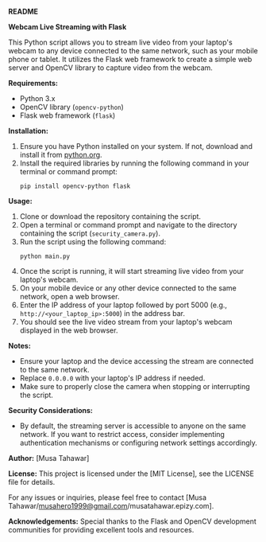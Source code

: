 **README**

**Webcam Live Streaming with Flask**

This Python script allows you to stream live video from your laptop's webcam to any device connected to the same network, such as your mobile phone or tablet. It utilizes the Flask web framework to create a simple web server and OpenCV library to capture video from the webcam.

**Requirements:**
- Python 3.x
- OpenCV library (`opencv-python`)
- Flask web framework (`flask`)

**Installation:**
1. Ensure you have Python installed on your system. If not, download and install it from [python.org](https://www.python.org/downloads/).
2. Install the required libraries by running the following command in your terminal or command prompt:
   ```
   pip install opencv-python flask
   ```

**Usage:**
1. Clone or download the repository containing the script.
2. Open a terminal or command prompt and navigate to the directory containing the script (`security_camera.py`).
3. Run the script using the following command:
   ```
   python main.py
   ```
4. Once the script is running, it will start streaming live video from your laptop's webcam.
5. On your mobile device or any other device connected to the same network, open a web browser.
6. Enter the IP address of your laptop followed by port 5000 (e.g., `http://<your_laptop_ip>:5000`) in the address bar.
7. You should see the live video stream from your laptop's webcam displayed in the web browser.

**Notes:**
- Ensure your laptop and the device accessing the stream are connected to the same network.
- Replace `0.0.0.0` with your laptop's IP address if needed.
- Make sure to properly close the camera when stopping or interrupting the script.

**Security Considerations:**
- By default, the streaming server is accessible to anyone on the same network. If you want to restrict access, consider implementing authentication mechanisms or configuring network settings accordingly.

**Author:** [Musa Tahawar]

**License:** This project is licensed under the [MIT License], see the LICENSE file for details.

For any issues or inquiries, please feel free to contact [Musa Tahawar/musahero1999@gmail.com/musatahawar.epizy.com]. 

**Acknowledgements:**
Special thanks to the Flask and OpenCV development communities for providing excellent tools and resources.
